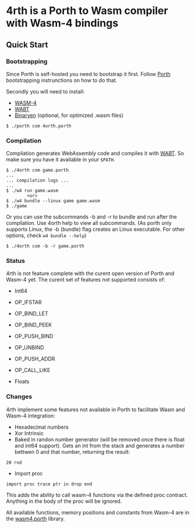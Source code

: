 # 4rth is a Porth to Wasm compiler with Wasm-4 bindings
## Quick Start

### Bootstrapping

Since Porth is self-hosted you need to bootstrap it first. Follow [Porth](https://gitlab.com/tsoding/porth) bootstrapping instrunctions on how to do that.

Secondly you will need to install:
- [WASM-4](https://wasm4.org/)
- [WABT](https://github.com/WebAssembly/wabt)
- [Binaryen](https://github.com/WebAssembly/binaryen) (optional, for optimized .wasm files)

```console
$ ./porth com 4orth.porth
```

### Compilation

Compilation generates WebAssembly code and compiles it with [WABT](https://github.com/WebAssembly/wabt). So make sure you have it available in your `$PATH`.

```console
$ ./4orth com game.porth
...
... compilation logs ...
...
$ ./w4 run game.wasm
        <or>
$ ./w4 bundle --linux game game.wasm
$ ./game
```

Or you can use the subcommands -b and -r to bundle and run after the compilation. Use 4orth help to view all subcommands. (As porth only supports Linux, the -b (bundle) flag creates an Linux executable. For other options, check `w4 bundle --help`)

```console
$ ./4orth com -b -r game.porth
```

### Status

4rth is not feature complete with the curent open version of Porth and Wasm-4 yet. The curent set of features not supported consists of:

- Int64
- OP_IFSTAR
- OP_BIND_LET
- OP_BIND_PEEK
- OP_PUSH_BIND
- OP_UNBIND
- OP_PUSH_ADDR
- OP_CALL_LIKE

- Floats

### Changes

4rth implement some features not available in Porth to facilitate Wasm and Wasm-4 integration:

- Hexadecimal numbers
- Xor Intrinsic
- Baked in randon number generator (will be removed once there is float and int64 support).
Gets an int from the stack and generates a number bettwen 0 and that number, returning the result:
```porth
20 rnd 
```
- Import proc
```porth
import proc trace ptr in drop end
```
This adds the ability to call wasm-4 functions via the defined proc contract. Anything in the body of the proc will be ignored.

All available functions, memory positions and constants from Wasm-4 are in the [wasm4.porth](./wasm4.porth) library.